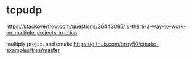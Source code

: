 # tcpudp

https://stackoverflow.com/questions/36443085/is-there-a-way-to-work-on-multiple-projects-in-clion

multiply project and cmake
https://github.com/ttroy50/cmake-examples/tree/master
